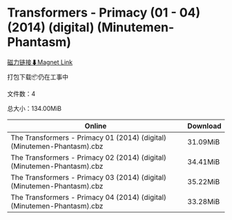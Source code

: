# Transformers - Primacy (01 - 04) (2014) (digital) (Minutemen-Phantasm)

[磁力链接⬇Magnet Link](magnet:?xt=urn:btih:a66979bb79ba1af34d76345943e1bb0b29b48ebb&dn=Transformers%20-%20Primacy%20%2801%20-%2004%29%20%282014%29%20%28digital%29%20%28Minutemen-Phantasm%29)

打包下载📦仍在工事中

文件数：4

总大小：134.00MiB

Online | Download
--- | ---
The Transformers - Primacy 01 (2014) (digital) (Minutemen-Phantasm).cbz | 31.09MiB
The Transformers - Primacy 02 (2014) (digital) (Minutemen-Phantasm).cbz | 34.41MiB
The Transformers - Primacy 03 (2014) (digital) (Minutemen-Phantasm).cbz | 35.22MiB
The Transformers - Primacy 04 (2014) (digital) (Minutemen-Phantasm).cbz | 33.28MiB